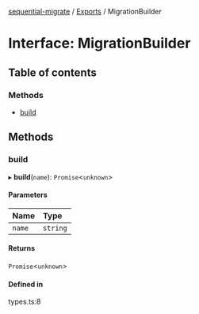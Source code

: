 [sequential-migrate](../README.md) / [Exports](../modules.md) / MigrationBuilder

# Interface: MigrationBuilder

## Table of contents

### Methods

- [build](MigrationBuilder.md#build)

## Methods

### build

▸ **build**(`name`): `Promise`<`unknown`\>

#### Parameters

| Name | Type |
| :------ | :------ |
| `name` | `string` |

#### Returns

`Promise`<`unknown`\>

#### Defined in

types.ts:8
